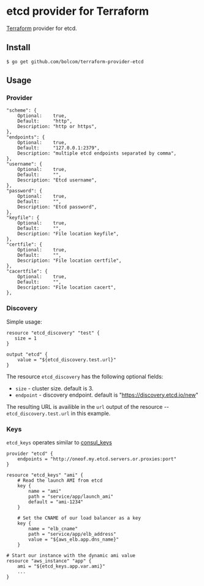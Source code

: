 # etcd provider for Terraform

[Terraform](http://terraform.io) provider for etcd.

## Install

```
$ go get github.com/bolcom/terraform-provider-etcd
```

## Usage

### Provider

```
"scheme": {
	Optional:    true,
	Default:     "http",
	Description: "http or https",
},
"endpoints": {
	Optional:    true,
	Default:     "127.0.0.1:2379",
	Description: "multiple etcd endpoints separated by comma",
},
"username": {
	Optional:    true,
	Default:     "",
	Description: "Etcd username",
},
"password": {
	Optional:    true,
	Default:     "",
	Description: "Etcd password",
},
"keyfile": {
	Optional:    true,
	Default:     "",
	Description: "File location keyfile",
},
"certfile": {
	Optional:    true,
	Default:     "",
	Description: "File location certfile",
},
"cacertfile": {
	Optional:    true,
	Default:     "",
	Description: "File location cacert",
},
```

### Discovery

Simple usage:

```
resource "etcd_discovery" "test" {
   size = 1
}

output "etcd" {
    value = "${etcd_discovery.test.url}"
}
```

The resource `etcd_discovery` has the following optional fields:

- `size` - cluster size. default is 3.
- `endpoint` - discovery endpoint. default is "https://discovery.etcd.io/new"

The resulting URL is availible in the `url` output of the resource -- `etcd_discovery.test.url` in this example.

### Keys

`etcd_keys` operates similar to
[consul_keys](https://www.terraform.io/docs/providers/consul/r/keys.html)

```
provider "etcd" {
    endpoints = "http://oneof.my.etcd.servers.or.proxies:port"
}

resource "etcd_keys" "ami" {
    # Read the launch AMI from etcd
    key {
        name = "ami"
        path = "service/app/launch_ami"
        default = "ami-1234"
    }

    # Set the CNAME of our load balancer as a key
    key {
        name = "elb_cname"
        path = "service/app/elb_address"
        value = "${aws_elb.app.dns_name}"
    }

# Start our instance with the dynamic ami value
resource "aws_instance" "app" {
    ami = "${etcd_keys.app.var.ami}"
    ...
}
```
